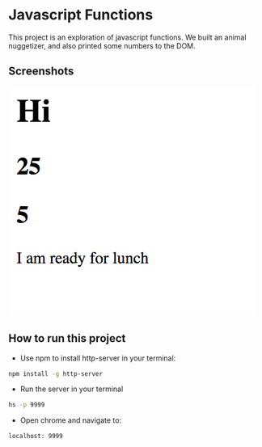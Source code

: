 # Javascript Functions

This project is an exploration of javascript functions. We built an animal nuggetizer, and also printed some numbers to the DOM. 

## Screenshots
![main screen shot](./screenshots/sn.png)
## How to run this project
* Use npm to install http-server in your terminal:
```sh
npm install -g http-server
```
* Run the server in your terminal
```sh
hs -p 9999
```
* Open chrome and navigate to:
```
localhost: 9999
```
